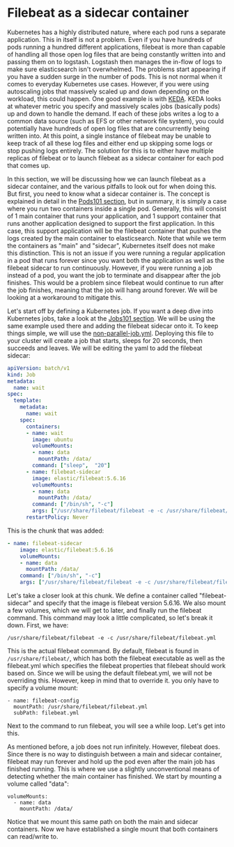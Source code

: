 # Filebeat as a sidecar container

Kubernetes has a highly distributed nature, where each pod runs a separate application. This in itself is not a problem. Even if you have hundreds of pods running a hundred different applications, filebeat is more than capable of handling all those open log files that are being constantly written into and passing them on to logstash. Logstash then manages the in-flow of logs to make sure elasticsearch isn't overwhelmed. The problems start appearing if you have a sudden surge in the number of pods. This is not normal when it comes to everyday Kubernetes use cases. However, if you were using autoscaling jobs that massively scaled up and down depending on the workload, this could happen. One good example is with [KEDA](../Keda101/what-is-keda.md). KEDA looks at whatever metric you specify and massively scales jobs (basically pods) up and down to handle the demand. If each of these jobs writes a log to a common data source (such as EFS or other network file system), you could potentially have hundreds of open log files that are concurrently being written into. At this point, a single instance of filebeat may be unable to keep track of all these log files and either end up skipping some logs or stop pushing logs entirely. The solution for this is to either have multiple replicas of filebeat or to launch filebeat as a sidecar container for each pod that comes up.

In this section, we will be discussing how we can launch filebeat as a sidecar container, and the various pitfalls to look out for when doing this. But first, you need to know what a sidecar container is. The concept is explained in detail in the [Pods101 section](../pods101/deploy-your-first-nginx-pod.md), but in summary, it is simply a case where you run two containers inside a single pod. Generally, this will consist of 1 main container that runs your application, and 1 support container that runs another application designed to support the first application. In this case, this support application will be the filebeat container that pushes the logs created by the main container to elasticsearch. Note that while we term the containers as "main" and "sidecar", Kubernetes itself does not make this distinction. This is not an issue if you were running a regular application in a pod that runs forever since you want both the application as well as the filebeat sidecar to run continuously. However, if you were running a job instead of a pod, you want the job to terminate and disappear after the job finishes. This would be a problem since filebeat would continue to run after the job finishes, meaning that the job will hang around forever. We will be looking at a workaround to mitigate this.

Let's start off by defining a Kubernetes job. If you want a deep dive into Kubernetes jobs, take a look at the [Jobs101 section](../Jobs101/README.md). We will be using the same example used there and adding the filebeat sidecar onto it. To keep things simple, we will use the [non-parallel-job.yml](../Jobs101/non-parallel-job.yml). Deploying this file to your cluster will create a job that starts, sleeps for 20 seconds, then succeeds and leaves. We will be editing the yaml to add the filebeat sidecar:

```yaml
apiVersion: batch/v1
kind: Job
metadata:
  name: wait
spec:
  template:
    metadata:
      name: wait
    spec:
      containers:
      - name: wait
        image: ubuntu
        volumeMounts:
        - name: data
          mountPath: /data/
        command: ["sleep",  "20"]
      - name: filebeat-sidecar
        image: elastic/filebeat:5.6.16
        volumeMounts:
        - name: data
          mountPath: /data/
        command: ["/bin/sh", "-c"]
        args: ["/usr/share/filebeat/filebeat -e -c /usr/share/filebeat/filebeat.yml & while [ ! -f /data/completion-flag ]; do sleep 1; done && exit 0"]
      restartPolicy: Never
```

This is the chunk that was added:

```yaml
- name: filebeat-sidecar
    image: elastic/filebeat:5.6.16
    volumeMounts:
    - name: data
      mountPath: /data/
    command: ["/bin/sh", "-c"]
    args: ["/usr/share/filebeat/filebeat -e -c /usr/share/filebeat/filebeat.yml & while [ ! -f /opt/SINGLELOG/completion-flag ]; do sleep 1; done && exit 0"]
```

Let's take a closer look at this chunk. We define a container called "filebeat-sidecar" and specify that the image is filebeat version 5.6.16. We also mount a few volumes, which we will get to later, and finally run the filebeat command. This command may look a little complicated, so let's break it down. First, we have:

```
/usr/share/filebeat/filebeat -e -c /usr/share/filebeat/filebeat.yml
```

This is the actual filebeat command. By default, filebeat is found in `/usr/share/filebeat/`, which has both the filebeat executable as well as the filebeat.yml which specifies the filebeat properties that filebeat should work based on. Since we will be using the default filebeat.yml, we will not be overriding this. However, keep in mind that to override it. you only have to specify a volume mount:

```
- name: filebeat-config
  mountPath: /usr/share/filebeat/filebeat.yml
  subPath: filebeat.yml
```

Next to the command to run filebeat, you will see a while loop. Let's get into this.

As mentioned before, a job does not run infinitely. However, filebeat does. Since there is no way to distinguish between a main and sidecar container, filebeat may run forever and hold up the pod even after the main job has finished running. This is where we use a slightly unconventional means of detecting whether the main container has finished. We start by mounting a volume called "data":

```
volumeMounts:
  - name: data
    mountPath: /data/
```

Notice that we mount this same path on both the main and sidecar containers. Now we have established a single mount that both containers can read/write to.